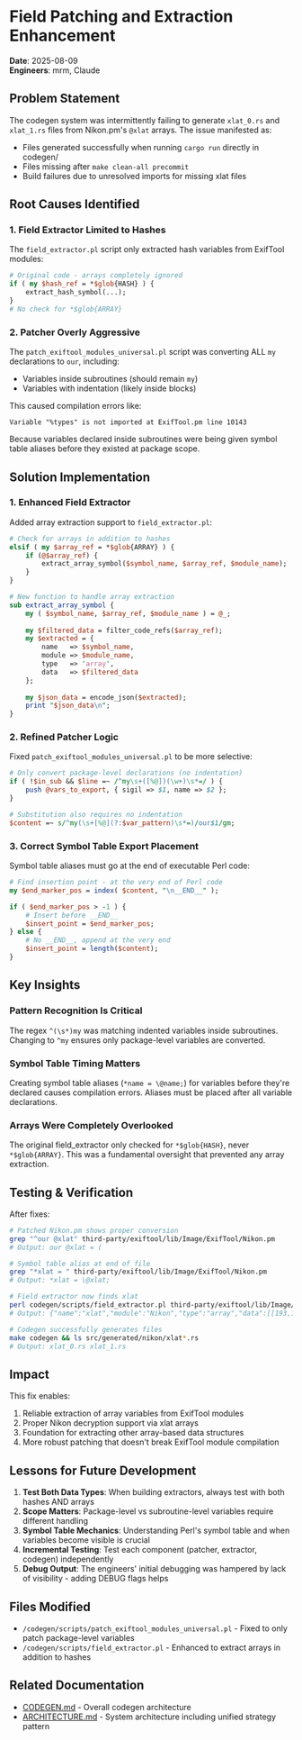 # Field Patching and Extraction Enhancement
**Date**: 2025-08-09  
**Engineers**: mrm, Claude

## Problem Statement

The codegen system was intermittently failing to generate `xlat_0.rs` and `xlat_1.rs` files from Nikon.pm's `@xlat` arrays. The issue manifested as:
- Files generated successfully when running `cargo run` directly in codegen/
- Files missing after `make clean-all precommit`
- Build failures due to unresolved imports for missing xlat files

## Root Causes Identified

### 1. Field Extractor Limited to Hashes
The `field_extractor.pl` script only extracted hash variables from ExifTool modules:
```perl
# Original code - arrays completely ignored
if ( my $hash_ref = *$glob{HASH} ) {
    extract_hash_symbol(...);
}
# No check for *$glob{ARRAY}
```

### 2. Patcher Overly Aggressive
The `patch_exiftool_modules_universal.pl` script was converting ALL `my` declarations to `our`, including:
- Variables inside subroutines (should remain `my`)
- Variables with indentation (likely inside blocks)

This caused compilation errors like:
```
Variable "%types" is not imported at ExifTool.pm line 10143
```

Because variables declared inside subroutines were being given symbol table aliases before they existed at package scope.

## Solution Implementation

### 1. Enhanced Field Extractor
Added array extraction support to `field_extractor.pl`:

```perl
# Check for arrays in addition to hashes
elsif ( my $array_ref = *$glob{ARRAY} ) {
    if (@$array_ref) {
        extract_array_symbol($symbol_name, $array_ref, $module_name);
    }
}

# New function to handle array extraction
sub extract_array_symbol {
    my ( $symbol_name, $array_ref, $module_name ) = @_;
    
    my $filtered_data = filter_code_refs($array_ref);
    my $extracted = {
        name   => $symbol_name,
        module => $module_name,
        type   => 'array',
        data   => $filtered_data
    };
    
    my $json_data = encode_json($extracted);
    print "$json_data\n";
}
```

### 2. Refined Patcher Logic
Fixed `patch_exiftool_modules_universal.pl` to be more selective:

```perl
# Only convert package-level declarations (no indentation)
if ( !$in_sub && $line =~ /^my\s+([%@])(\w+)\s*=/ ) {
    push @vars_to_export, { sigil => $1, name => $2 };
}

# Substitution also requires no indentation
$content =~ s/^my(\s+[%@](?:$var_pattern)\s*=)/our$1/gm;
```

### 3. Correct Symbol Table Export Placement
Symbol table aliases must go at the end of executable Perl code:

```perl
# Find insertion point - at the very end of Perl code
my $end_marker_pos = index( $content, "\n__END__" );

if ( $end_marker_pos > -1 ) {
    # Insert before __END__
    $insert_point = $end_marker_pos;
} else {
    # No __END__, append at the very end
    $insert_point = length($content);
}
```

## Key Insights

### Pattern Recognition Is Critical
The regex `^(\s*)my` was matching indented variables inside subroutines. Changing to `^my` ensures only package-level variables are converted.

### Symbol Table Timing Matters
Creating symbol table aliases (`*name = \@name;`) for variables before they're declared causes compilation errors. Aliases must be placed after all variable declarations.

### Arrays Were Completely Overlooked
The original field_extractor only checked for `*$glob{HASH}`, never `*$glob{ARRAY}`. This was a fundamental oversight that prevented any array extraction.

## Testing & Verification

After fixes:
```bash
# Patched Nikon.pm shows proper conversion
grep "^our @xlat" third-party/exiftool/lib/Image/ExifTool/Nikon.pm
# Output: our @xlat = (

# Symbol table alias at end of file
grep "*xlat = " third-party/exiftool/lib/Image/ExifTool/Nikon.pm  
# Output: *xlat = \@xlat;

# Field extractor now finds xlat
perl codegen/scripts/field_extractor.pl third-party/exiftool/lib/Image/ExifTool/Nikon.pm | grep xlat
# Output: {"name":"xlat","module":"Nikon","type":"array","data":[[193,191,109...]]}

# Codegen successfully generates files
make codegen && ls src/generated/nikon/xlat*.rs
# Output: xlat_0.rs xlat_1.rs
```

## Impact

This fix enables:
1. Reliable extraction of array variables from ExifTool modules
2. Proper Nikon decryption support via xlat arrays
3. Foundation for extracting other array-based data structures
4. More robust patching that doesn't break ExifTool module compilation

## Lessons for Future Development

1. **Test Both Data Types**: When building extractors, always test with both hashes AND arrays
2. **Scope Matters**: Package-level vs subroutine-level variables require different handling
3. **Symbol Table Mechanics**: Understanding Perl's symbol table and when variables become visible is crucial
4. **Incremental Testing**: Test each component (patcher, extractor, codegen) independently
5. **Debug Output**: The engineers' initial debugging was hampered by lack of visibility - adding DEBUG flags helps

## Files Modified

- `/codegen/scripts/patch_exiftool_modules_universal.pl` - Fixed to only patch package-level variables
- `/codegen/scripts/field_extractor.pl` - Enhanced to extract arrays in addition to hashes

## Related Documentation

- [CODEGEN.md](../CODEGEN.md) - Overall codegen architecture
- [ARCHITECTURE.md](../ARCHITECTURE.md) - System architecture including unified strategy pattern